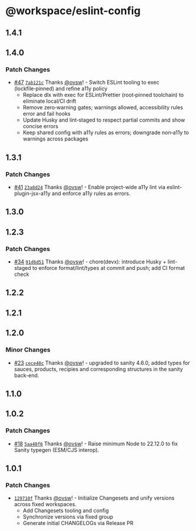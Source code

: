 # @workspace/eslint-config

## 1.4.1

## 1.4.0

### Patch Changes

- [#47](https://github.com/ovsw/DelGrossoFoods.com-2025/pull/47) [`7ab121c`](https://github.com/ovsw/DelGrossoFoods.com-2025/commit/7ab121c4a563fe81dfd3d36f88fdb96cd933096b) Thanks [@ovsw](https://github.com/ovsw)! - Switch ESLint tooling to exec (lockfile‑pinned) and refine a11y policy
  - Replace dlx with exec for ESLint/Prettier (root‑pinned toolchain) to eliminate local/CI drift
  - Remove zero‑warning gates; warnings allowed, accessibility rules error and fail hooks
  - Update Husky and lint‑staged to respect partial commits and show concise errors
  - Keep shared config with a11y rules as errors; downgrade non‑a11y to warnings across packages

## 1.3.1

### Patch Changes

- [#41](https://github.com/ovsw/DelGrossoFoods.com-2025/pull/41) [`23a8d24`](https://github.com/ovsw/DelGrossoFoods.com-2025/commit/23a8d24544a571a793d219d47844798a6a393e19) Thanks [@ovsw](https://github.com/ovsw)! - Enable project-wide a11y lint via eslint-plugin-jsx-a11y and enforce a11y rules as errors.

## 1.3.0

## 1.2.3

### Patch Changes

- [#34](https://github.com/ovsw/DelGrossoFoods.com-2025/pull/34) [`91d6d51`](https://github.com/ovsw/DelGrossoFoods.com-2025/commit/91d6d51fccb5b73bf230c28950c0b306936a8bf8) Thanks [@ovsw](https://github.com/ovsw)! - chore(devx): introduce Husky + lint-staged to enforce format/lint/types at commit and push; add CI format check

## 1.2.2

## 1.2.1

## 1.2.0

### Minor Changes

- [#23](https://github.com/ovsw/DelGrossoFoods.com-2025/pull/23) [`cece48c`](https://github.com/ovsw/DelGrossoFoods.com-2025/commit/cece48cadaa5670776737bcdbb623098453dd76e) Thanks [@ovsw](https://github.com/ovsw)! - upgraded to sanity 4.6.0, added types for sauces, products, recipies and corresponding structures in the sanity back-end.

## 1.1.0

## 1.0.2

### Patch Changes

- [#18](https://github.com/ovsw/DelGrossoFoods.com-2025/pull/18) [`5aa40f6`](https://github.com/ovsw/DelGrossoFoods.com-2025/commit/5aa40f6961a96b402f4e1fbaad61227f51badf7e) Thanks [@ovsw](https://github.com/ovsw)! - Raise minimum Node to 22.12.0 to fix Sanity typegen (ESM/CJS interop).

## 1.0.1

### Patch Changes

- [`129710f`](https://github.com/ovsw/DelGrossoFoods.com-2025/commit/129710f84ebd83603923a1b225eaf1165aab477f) Thanks [@ovsw](https://github.com/ovsw)! - Initialize Changesets and unify versions across fixed workspaces.
  - Add Changesets tooling and config
  - Synchronize versions via fixed group
  - Generate initial CHANGELOGs via Release PR
